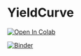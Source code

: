 # YieldCurve

[![Open In Colab](https://colab.research.google.com/assets/colab-badge.svg)](https://colab.research.google.com/github/ruchigargphys/YieldCurve/blob/master/plotYieldCurve.ipynb)

[![Binder](https://mybinder.org/badge_logo.svg)](https://mybinder.org/v2/gh/ruchigargphys/YieldCurve/master?labpath=plotYieldCurve.ipynb)